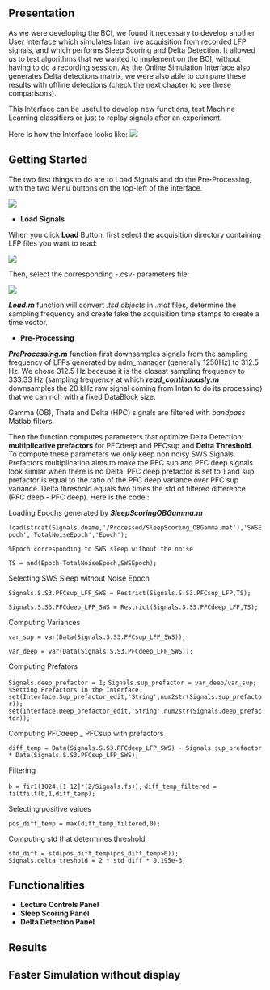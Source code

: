 ## Presentation

As we were developing the BCI, we found it necessary to develop another User Interface which simulates Intan live acquisition from recorded LFP signals, and which performs Sleep Scoring and Delta Detection. It allowed us to test algorithms that we wanted to implement on the BCI, without having to do a recording session. As the Online Simulation Interface also generates Delta detections matrix, we were also able to compare these results with offline detections (check the next chapter to see these comparisons).

This Interface can be useful to develop new functions, test Machine Learning classifiers or just to replay signals after an experiment.

Here is how the Interface looks like:
![](https://user-images.githubusercontent.com/41677251/43520501-5d61e746-9593-11e8-97c0-b8249fc95ddf.png)

## Getting Started 

The two first things to do are to Load Signals and do the Pre-Processing, with the two Menu buttons on the top-left of the interface.

![](https://user-images.githubusercontent.com/41677251/43575823-138d32be-9648-11e8-85d9-c199b531ef01.png)

* **Load Signals**

When you click **Load** Button, first select the acquisition directory containing LFP files you want to read:

![](https://user-images.githubusercontent.com/41677251/43585162-ae632b7e-9664-11e8-8442-23430e984fb2.png)

Then, select the corresponding -.csv- parameters file:

![](https://user-images.githubusercontent.com/41677251/43585227-e5b7fb54-9664-11e8-92e2-3ee5befecd7a.png)

**_Load.m_** function will convert _.tsd objects_ in _.mat_ files, determine the sampling frequency and create take the acquisition time stamps to create a time vector.

* **Pre-Processing**

**_PreProcessing.m_** function first downsamples signals from the sampling frequency of LFPs generated by ndm_manager (generally 1250Hz) to 312.5 Hz. We chose 312.5 Hz because it is the closest sampling frequency to 333.33 Hz (sampling frequency at which **_read_continuously.m_** downsamples the 20 kHz raw signal coming from Intan to do its processing) that we can rich with a fixed DataBlock size.

Gamma (OB), Theta and Delta (HPC) signals are filtered with _bandpass_ Matlab filters. 

Then the function computes parameters that optimize Delta Detection: **multiplicative prefactors** for PFCdeep and PFCsup and **Delta Threshold**. To compute these parameters we only keep non noisy SWS Signals. Prefactors multiplication aims to make the PFC sup and PFC deep signals look similar when there is no Delta. PFC deep prefactor is set to 1 and sup prefactor is equal to the ratio of the PFC deep variance over PFC sup variance. Delta threshold equals two times the std of filtered difference (PFC deep - PFC deep). Here is the code :

Loading Epochs generated by **_SleepScoringOBGamma.m_**

`load(strcat(Signals.dname,'/Processed/SleepScoring_OBGamma.mat'),'SWSEpoch','TotalNoiseEpoch','Epoch');`

`%Epoch corresponding to SWS sleep without the noise `

`TS = and(Epoch-TotalNoiseEpoch,SWSEpoch);`

Selecting SWS Sleep without Noise Epoch

`Signals.S.S3.PFCsup_LFP_SWS = Restrict(Signals.S.S3.PFCsup_LFP,TS);`

`Signals.S.S3.PFCdeep_LFP_SWS = Restrict(Signals.S.S3.PFCdeep_LFP,TS);`

Computing Variances

`var_sup = var(Data(Signals.S.S3.PFCsup_LFP_SWS));`

`var_deep = var(Data(Signals.S.S3.PFCdeep_LFP_SWS));`

Computing Prefators

`Signals.deep_prefactor = 1;`
`Signals.sup_prefactor = var_deep/var_sup;`
`%Setting Prefactors in the Interface `
`set(Interface.Sup_prefactor_edit,'String',num2str(Signals.sup_prefactor));`
`set(Interface.Deep_prefactor_edit,'String',num2str(Signals.deep_prefactor));`

Computing PFCdeep _ PFCsup with prefactors 

`diff_temp = Data(Signals.S.S3.PFCdeep_LFP_SWS) - Signals.sup_prefactor * Data(Signals.S.S3.PFCsup_LFP_SWS);                                 `

Filtering

`b = fir1(1024,[1 12]*(2/Signals.fs));`
`diff_temp_filtered = filtfilt(b,1,diff_temp);`

Selecting positive values

`pos_diff_temp = max(diff_temp_filtered,0);`

Computing std that determines threshold

`std_diff = std(pos_diff_temp(pos_diff_temp>0));                            `
`Signals.delta_treshold = 2 * std_diff * 0.195e-3;`


## Functionalities

* **Lecture Controls Panel** 
* **Sleep Scoring Panel**
* **Delta Detection Panel**

## Results

## Faster Simulation without display   